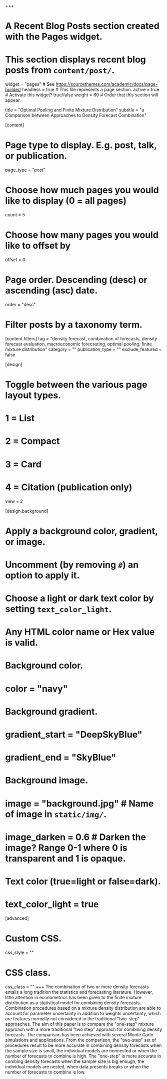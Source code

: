 +++
# A Recent Blog Posts section created with the Pages widget.
# This section displays recent blog posts from `content/post/`.

widget = "pages"  # See https://sourcethemes.com/academic/docs/page-builder/
headless = true  # This file represents a page section.
active = true  # Activate this widget? true/false
weight = 60  # Order that this section will appear.

title = "Optimal Pooling and Finite Mixture Distribution"
subtitle = "a Comparison between Approaches to Density Forecast Combination"

[content]
  # Page type to display. E.g. post, talk, or publication.
  page_type = "post"
  
  # Choose how much pages you would like to display (0 = all pages)
  count = 5
  
  # Choose how many pages you would like to offset by
  offset = 0

  # Page order. Descending (desc) or ascending (asc) date.
  order = "desc"

  # Filter posts by a taxonomy term.
  [content.filters]
    tag = "density forecast, combination of forecasts, density forecast evaluation,
macroeconomic forecasting, optimal pooling, finite mixture distribution"
    category = ""
    publication_type = ""
    exclude_featured = false
  
[design]
  # Toggle between the various page layout types.
  #   1 = List
  #   2 = Compact
  #   3 = Card
  #   4 = Citation (publication only)
  view = 2
  
[design.background]
  # Apply a background color, gradient, or image.
  #   Uncomment (by removing `#`) an option to apply it.
  #   Choose a light or dark text color by setting `text_color_light`.
  #   Any HTML color name or Hex value is valid.
  
  # Background color.
  # color = "navy"
  
  # Background gradient.
  # gradient_start = "DeepSkyBlue"
  # gradient_end = "SkyBlue"
  
  # Background image.
  # image = "background.jpg"  # Name of image in `static/img/`.
  # image_darken = 0.6  # Darken the image? Range 0-1 where 0 is transparent and 1 is opaque.

  # Text color (true=light or false=dark).
  # text_color_light = true  
  
[advanced]
 # Custom CSS. 
 css_style = ""
 
 # CSS class.
 css_class = ""
+++
The combination of two or more density forecasts entails a long tradition the
statistics and forecasting literature. However, little attention in econometrics has
been given to the finite mixture distribution as a statistical model for combining
density forecasts. Combination procedures based on a mixture density distribution
are able to account for parameter uncertainty in addition to weights uncertainty,
which are features normally not considered in the traditional "two-step" approaches.
The aim of this paper is to compare the "one-step" mixture approach with a more
traditional "two step" approach for combining density forecasts. The comparison
has been achieved with several Monte Carlo simulations and applications. From
the comparison, the "two-step" set of procedures result to be more accurate in
combining density forecasts when the sample size is small, the individual models
are nonnested or when the number of forecasts to combine is high. The "one-step"
is more accurate in combing density forecasts when the sample size is big enough,
the individual models are nested, when data presents breaks or when the number of
forecasts to combine is low.
